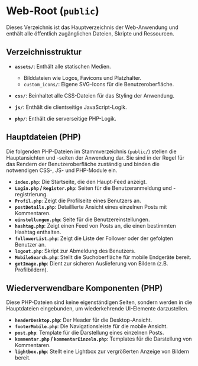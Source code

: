 # Web-Root (`public`)

Dieses Verzeichnis ist das Hauptverzeichnis der Web-Anwendung und enthält alle öffentlich zugänglichen Dateien, Skripte und Ressourcen.

## Verzeichnisstruktur

- **`assets/`**: Enthält alle statischen Medien.
  - Bilddateien wie Logos, Favicons und Platzhalter.
  - `custom_icons/`: Eigene SVG-Icons für die Benutzeroberfläche.

- **`css/`**: Beinhaltet alle CSS-Dateien für das Styling der Anwendung.
- **`js/`**: Enthält die clientseitige JavaScript-Logik.
- **`php/`**: Enthält die serverseitige PHP-Logik.

## Hauptdateien (PHP)

Die folgenden PHP-Dateien im Stammverzeichnis (`public/`) stellen die Hauptansichten und -seiten der Anwendung dar. Sie sind in der Regel für das Rendern der Benutzeroberfläche zuständig und binden die notwendigen CSS-, JS- und PHP-Module ein.

- **`index.php`**: Die Startseite, die den Haupt-Feed anzeigt.
- **`Login.php` / `Register.php`**: Seiten für die Benutzeranmeldung und -registrierung.
- **`Profil.php`**: Zeigt die Profilseite eines Benutzers an.
- **`postDetails.php`**: Detaillierte Ansicht eines einzelnen Posts mit Kommentaren.
- **`einstellungen.php`**: Seite für die Benutzereinstellungen.
- **`hashtag.php`**: Zeigt einen Feed von Posts an, die einen bestimmten Hashtag enthalten.
- **`followerList.php`**: Zeigt die Liste der Follower oder der gefolgten Benutzer an.
- **`logout.php`**: Skript zur Abmeldung des Benutzers.
- **`MobileSearch.php`**: Stellt die Suchoberfläche für mobile Endgeräte bereit.
- **`getImage.php`**: Dient zur sicheren Auslieferung von Bildern (z.B. Profilbildern).

## Wiederverwendbare Komponenten (PHP)
Diese PHP-Dateien sind keine eigenständigen Seiten, sondern werden in die Hauptdateien eingebunden, um wiederkehrende UI-Elemente darzustellen.
- **`headerDesktop.php`**: Der Header für die Desktop-Ansicht.
- **`footerMobile.php`**: Die Navigationsleiste für die mobile Ansicht.
- **`post.php`**: Template für die Darstellung eines einzelnen Posts.
- **`kommentar.php` / `kommentarEinzeln.php`**: Templates für die Darstellung von Kommentaren.
- **`lightbox.php`**: Stellt eine Lightbox zur vergrößerten Anzeige von Bildern bereit.
